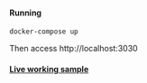 #### Running

	docker-compose up

Then access http://localhost:3030


#### [Live working sample](https://plnkr.co/edit/0WXLkwAu0SH5IYtzmrzg?p=preview)

